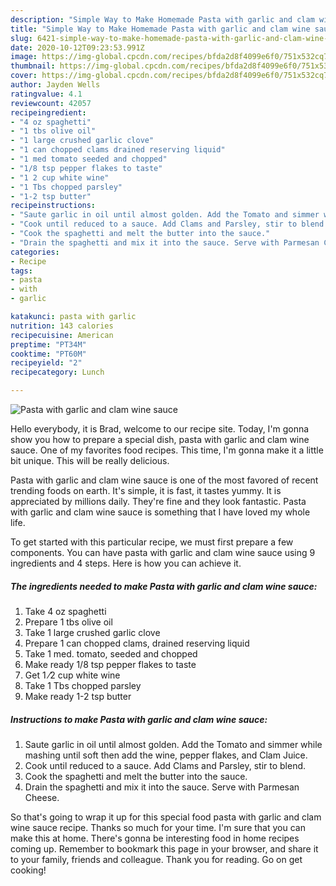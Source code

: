 ```yaml
---
description: "Simple Way to Make Homemade Pasta with garlic and clam wine sauce"
title: "Simple Way to Make Homemade Pasta with garlic and clam wine sauce"
slug: 6421-simple-way-to-make-homemade-pasta-with-garlic-and-clam-wine-sauce
date: 2020-10-12T09:23:53.991Z
image: https://img-global.cpcdn.com/recipes/bfda2d8f4099e6f0/751x532cq70/pasta-with-garlic-and-clam-wine-sauce-recipe-main-photo.jpg
thumbnail: https://img-global.cpcdn.com/recipes/bfda2d8f4099e6f0/751x532cq70/pasta-with-garlic-and-clam-wine-sauce-recipe-main-photo.jpg
cover: https://img-global.cpcdn.com/recipes/bfda2d8f4099e6f0/751x532cq70/pasta-with-garlic-and-clam-wine-sauce-recipe-main-photo.jpg
author: Jayden Wells
ratingvalue: 4.1
reviewcount: 42057
recipeingredient:
- "4 oz spaghetti"
- "1 tbs olive oil"
- "1 large crushed garlic clove"
- "1 can chopped clams drained reserving liquid"
- "1 med tomato seeded and chopped"
- "1/8 tsp pepper flakes to taste"
- "1 2 cup white wine"
- "1 Tbs chopped parsley"
- "1-2 tsp butter"
recipeinstructions:
- "Saute garlic in oil until almost golden. Add the Tomato and simmer while mashing until soft then add the wine, pepper flakes, and Clam Juice."
- "Cook until reduced to a sauce. Add Clams and Parsley, stir to blend."
- "Cook the spaghetti and melt the butter into the sauce."
- "Drain the spaghetti and mix it into the sauce. Serve with Parmesan Cheese."
categories:
- Recipe
tags:
- pasta
- with
- garlic

katakunci: pasta with garlic 
nutrition: 143 calories
recipecuisine: American
preptime: "PT34M"
cooktime: "PT60M"
recipeyield: "2"
recipecategory: Lunch

---
```



![Pasta with garlic and clam wine sauce](https://img-global.cpcdn.com/recipes/bfda2d8f4099e6f0/751x532cq70/pasta-with-garlic-and-clam-wine-sauce-recipe-main-photo.jpg)

Hello everybody, it is Brad, welcome to our recipe site. Today, I'm gonna show you how to prepare a special dish, pasta with garlic and clam wine sauce. One of my favorites food recipes. This time, I'm gonna make it a little bit unique. This will be really delicious.

Pasta with garlic and clam wine sauce is one of the most favored of recent trending foods on earth. It's simple, it is fast, it tastes yummy. It is appreciated by millions daily. They're fine and they look fantastic. Pasta with garlic and clam wine sauce is something that I have loved my whole life.




To get started with this particular recipe, we must first prepare a few components. You can have pasta with garlic and clam wine sauce using 9 ingredients and 4 steps. Here is how you can achieve it.

<!--inarticleads1-->

##### The ingredients needed to make Pasta with garlic and clam wine sauce:

1. Take 4 oz spaghetti
1. Prepare 1 tbs olive oil
1. Take 1 large crushed garlic clove
1. Prepare 1 can chopped clams, drained reserving liquid
1. Take 1 med. tomato, seeded and chopped
1. Make ready 1/8 tsp pepper flakes to taste
1. Get 1 ⁄2 cup white wine
1. Take 1 Tbs chopped parsley
1. Make ready 1-2 tsp butter




<!--inarticleads2-->

##### Instructions to make Pasta with garlic and clam wine sauce:

1. Saute garlic in oil until almost golden. Add the Tomato and simmer while mashing until soft then add the wine, pepper flakes, and Clam Juice.
1. Cook until reduced to a sauce. Add Clams and Parsley, stir to blend.
1. Cook the spaghetti and melt the butter into the sauce.
1. Drain the spaghetti and mix it into the sauce. Serve with Parmesan Cheese.




So that's going to wrap it up for this special food pasta with garlic and clam wine sauce recipe. Thanks so much for your time. I'm sure that you can make this at home. There's gonna be interesting food in home recipes coming up. Remember to bookmark this page in your browser, and share it to your family, friends and colleague. Thank you for reading. Go on get cooking!
